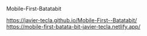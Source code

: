 Mobile-First-Batatabit

https://javier-tecla.github.io/Mobile-First--Batatabit/
<br>
https://mobile-first-batata-bit-javier-tecla.netlify.app/
